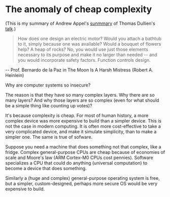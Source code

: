 # The anomaly of cheap complexity

(This is my summary of Andrew Appel's [sunmmary](https://freedom-to-tinker.com/2022/08/03/the-anomaly-of-cheap-complexity/) of Thomas Dullien's [talk](http://rule11.tech/papers/2018-complexitysecuritysec-dullien.pdf).)

> How does one design an electric motor? Would you attach a bathtub to it, simply because one was available? Would a bouquet of flowers help? A heap of rocks? No, you would use just those elements necessary to its purpose and make it no larger than needed -- and you would incorporate safety factors. Function controls design.

-- Prof. Bernardo de la Paz in The Moon Is A Harsh Mistress (Robert A. Heinlein)

Why are computer systems so insecure?

The reason is that they have so many complex layers. Why there are so many layers? And why those layers are so complex (even for what should be a simple thing like counting up votes)?

It's because complexity is cheap. For most of human history, a more complex device was more expensive to build than a simpler device. This is not the case in modern computing. It is often more cost-effective to take a very complicated device, and make it simulate simplicity, than to make a simpler one. The same is true of sofware. 

Suppose you need a machine that does something not that complex, like a fridge. Complex general-purpose CPUs are cheap because of economies of scale and Moore's law (ARM Cortex-M0 CPUs cost pennies). Software specializes a CPU that could do anything (universal computation) to become a device that does something.

Similarly a (huge and complex) general-purpose operating system is free, but a simpler, custom-designed, perhaps more secure OS would be very expensive to build.
